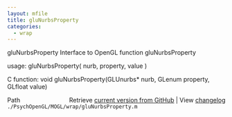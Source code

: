 ```yaml
---
layout: mfile
title: gluNurbsProperty
categories:
  - wrap
---
```


gluNurbsProperty  Interface to OpenGL function gluNurbsProperty

usage:  gluNurbsProperty\( nurb, property, value \)

C function:  void gluNurbsProperty\(GLUnurbs\* nurb, GLenum property, GLfloat value\)


<div class="code_header" style="text-align:right;">
  <span style="float:left;">Path&nbsp;&nbsp;</span> <span class="counter">Retrieve <a href=
  "https://raw.github.com/Psychtoolbox-3/Psychtoolbox-3/beta/./PsychOpenGL/MOGL/wrap/gluNurbsProperty.m">current version from GitHub</a> | View <a href=
  "https://github.com/Psychtoolbox-3/Psychtoolbox-3/commits/beta/./PsychOpenGL/MOGL/wrap/gluNurbsProperty.m">changelog</a></span>
</div>
<div class="code">
  <code>./PsychOpenGL/MOGL/wrap/gluNurbsProperty.m</code>
</div>
